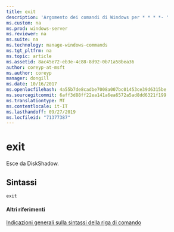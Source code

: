 ```yaml
---
title: exit
description: 'Argomento dei comandi di Windows per * * * *- '
ms.custom: na
ms.prod: windows-server
ms.reviewer: na
ms.suite: na
ms.technology: manage-windows-commands
ms.tgt_pltfrm: na
ms.topic: article
ms.assetid: 8ac45e72-eb3e-4c88-8d92-0b71a58bea36
author: coreyp-at-msft
ms.author: coreyp
manager: dongill
ms.date: 10/16/2017
ms.openlocfilehash: 4a55b7de8cadbe7008a007bc01453ce39d6315be
ms.sourcegitcommit: 6aff3d88ff22ea141a6ea6572a5ad8dd6321f199
ms.translationtype: MT
ms.contentlocale: it-IT
ms.lasthandoff: 09/27/2019
ms.locfileid: "71377387"
---
```

# <a name="exit"></a>exit



Esce da DiskShadow.

## <a name="syntax"></a>Sintassi

```
exit
```

#### <a name="additional-references"></a>Altri riferimenti

[Indicazioni generali sulla sintassi della riga di comando](command-line-syntax-key.md)